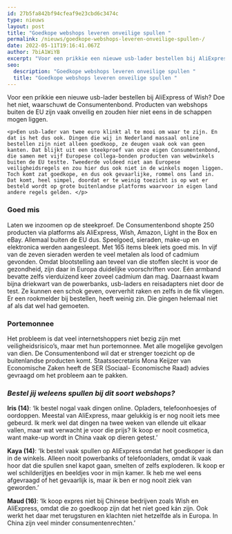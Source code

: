 ```yaml
---
id: 27b5fa842bf94cfeaf9e23cbd6c3474c
type: nieuws
layout: post
title: "Goedkope webshops leveren onveilige spullen "
permalink: /nieuws/goedkope-webshops-leveren-onveilige-spullen-/
date: 2022-05-11T19:16:41.067Z
author: 7biA1WiYB
excerpt: "Voor een prikkie een nieuwe usb-lader bestellen bij AliExpress of Wish? Doe het niet, waarschuwt de Consumentenbond. Producten van webshops buiten de EU zijn vaak onveilig en zouden hier niet eens in de schappen mogen liggen.   "
seo:
  description: "Goedkope webshops leveren onveilige spullen "
  title: "Goedkope webshops leveren onveilige spullen "
---
```

Voor een prikkie een nieuwe usb-lader bestellen bij AliExpress of Wish? Doe het niet, waarschuwt de Consumentenbond. Producten van webshops buiten de EU zijn vaak onveilig en zouden hier niet eens in de schappen mogen liggen.   

    <p>Een usb-lader van twee euro klinkt al te mooi om waar te zijn. En dat is het dus ook. Dingen die wij in Nederland massaal online bestellen zijn niet alleen goedkoop, ze deugen vaak ook van geen kanten. Dat blijkt uit een steekproef van onze eigen Consumentenbond, die samen met vijf Europese collega-bonden producten van webwinkels buiten de EU testte. Tweederde voldeed niet aan Europese veiligheidsregels en zou hier dus ook niet in de winkels mogen liggen. Toch komt zat goedkope, en dus ook gevaarlijke, rommel ons land in. Dat komt, heel simpel, doordat er te weinig toezicht is op wat er besteld wordt op grote buitenlandse platforms waarvoor in eigen land andere regels gelden. </p>
<h3>Goed mis </h3>
<p>Laten we inzoomen op de steekproef. De Consumentenbond shopte 250 producten via platforms als AliExpress, Wish, Amazon, Light in the Box en eBay. Allemaal buiten de EU dus. Speelgoed, sieraden, make-up en elektronica werden aangesleept. Met 165 items bleek iets goed mis. In vijf van de zeven sieraden werden te veel metalen als lood of cadmium gevonden. Omdat blootstelling aan teveel van die stoffen slecht is voor de gezondheid, zijn daar in Europa duidelijke voorschriften voor. Eén armband bevatte zelfs vierduizend keer zoveel cadmium dan mag. Daarnaast kwam bijna driekwart van de powerbanks, usb-laders en reisadapters niet door de test. Ze kunnen een schok geven, oververhit raken en zelfs in de fik vliegen. Er een rookmelder bij bestellen, heeft weinig zin. Die gingen helemaal niet af als dat wel had gemoeten. </p>
<h3>Portemonnee </h3>
<p>Het probleem is dat veel internetshoppers niet bezig zijn met veiligheidsrisico’s, maar met hun portemonnee. Met alle mogelijke gevolgen van dien. De Consumentenbond wil dat er strenger toezicht op de buitenlandse producten komt. Staatssecretaris Mona Keijzer van Economische Zaken heeft de SER (Sociaal- Economische Raad) advies gevraagd om het probleem aan te pakken. </p>
<h3><em>Bestel jij weleens spullen bij dit soort webshops? </em></h3>
<p><strong>Iris (14)</strong>: ‘Ik bestel nogal vaak dingen online. Opladers, telefoonhoesjes of oordoppen. Meestal van AliExpress, maar gelukkig is er nog nooit iets mee gebeurd. Ik merk wel dat dingen na twee weken van ellende uit elkaar vallen, maar wat verwacht je voor die prijs? Ik koop er nooit cosmetica, want make-up wordt in China vaak op dieren getest.’ </p>
<p><strong>Kaya (14)</strong>: ‘Ik bestel vaak spullen op AliExpress omdat het goedkoper is dan in de winkels. Alleen nooit powerbanks of telefoonladers, omdat ik vaak hoor dat die spullen snel kapot gaan, smelten of zelfs exploderen. Ik koop er wel schilderijtjes en beeldjes voor in mijn kamer. Ik heb me wel eens afgevraagd of het gevaarlijk is, maar ik ben er nog nooit ziek van geworden.’ </p>
<p><strong>Maud (16)</strong>: ‘Ik koop expres niet bij Chinese bedrijven zoals Wish en AliExpress, omdat die zo goedkoop zijn dat het niet goed kán zijn. Ook werkt het daar met terugsturen en klachten niet hetzelfde als in Europa. In China zijn veel minder consumentenrechten.’ </p>  
